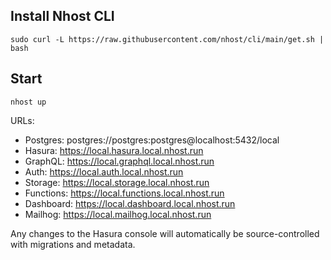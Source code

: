 ## Install Nhost CLI
```
sudo curl -L https://raw.githubusercontent.com/nhost/cli/main/get.sh | bash
```

## Start
```
nhost up
```

URLs:
- Postgres:         postgres://postgres:postgres@localhost:5432/local
- Hasura:           https://local.hasura.local.nhost.run
- GraphQL:          https://local.graphql.local.nhost.run
- Auth:             https://local.auth.local.nhost.run
- Storage:          https://local.storage.local.nhost.run
- Functions:        https://local.functions.local.nhost.run
- Dashboard:        https://local.dashboard.local.nhost.run
- Mailhog:          https://local.mailhog.local.nhost.run


Any changes to the Hasura console will automatically be source-controlled with migrations and metadata.